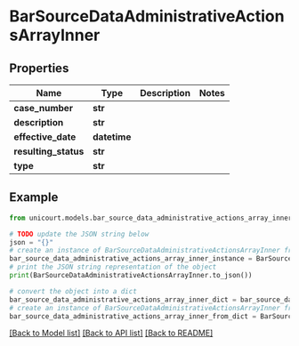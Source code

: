 # BarSourceDataAdministrativeActionsArrayInner


## Properties

Name | Type | Description | Notes
------------ | ------------- | ------------- | -------------
**case_number** | **str** |  | 
**description** | **str** |  | 
**effective_date** | **datetime** |  | 
**resulting_status** | **str** |  | 
**type** | **str** |  | 

## Example

```python
from unicourt.models.bar_source_data_administrative_actions_array_inner import BarSourceDataAdministrativeActionsArrayInner

# TODO update the JSON string below
json = "{}"
# create an instance of BarSourceDataAdministrativeActionsArrayInner from a JSON string
bar_source_data_administrative_actions_array_inner_instance = BarSourceDataAdministrativeActionsArrayInner.from_json(json)
# print the JSON string representation of the object
print(BarSourceDataAdministrativeActionsArrayInner.to_json())

# convert the object into a dict
bar_source_data_administrative_actions_array_inner_dict = bar_source_data_administrative_actions_array_inner_instance.to_dict()
# create an instance of BarSourceDataAdministrativeActionsArrayInner from a dict
bar_source_data_administrative_actions_array_inner_from_dict = BarSourceDataAdministrativeActionsArrayInner.from_dict(bar_source_data_administrative_actions_array_inner_dict)
```
[[Back to Model list]](../README.md#documentation-for-models) [[Back to API list]](../README.md#documentation-for-api-endpoints) [[Back to README]](../README.md)


